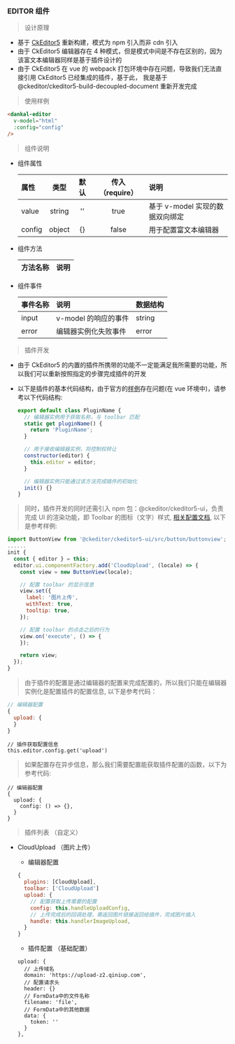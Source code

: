 ### EDITOR 组件

> 设计原理

- 基于 [CkEditor5](https://ckeditor.com/ckeditor-5/) 重新构建，模式为 npm 引入而非 cdn 引入
- 由于 CkEditor5 编辑器存在 4 种模式，但是模式中间是不存在区别的，因为该富文本编辑器同样是基于插件设计的
- 由于 CkEditor5 在 vue 的 webpack 打包环境中存在问题，导致我们无法直接引用 CkEditor5 已经集成的插件，基于此， 我是基于 @ckeditor/ckeditor5-build-decoupled-document 重新开发完成

> 使用样例

```html
<dankal-editor
  v-model="html"
  :config="config"
/>
```

> 组件说明

- 组件属性

  | 属性   |  类型  | 默认 | 传入（require） | 说明                            |
  | :----- | :----: | :--: | :-------------: | :------------------------------ |
  | value  | string |  ''  |      true       | 基于 v-model 实现的数据双向绑定 |
  | config | object |  {}  |      false      | 用于配置富文本编辑器            |

- 组件方法

  | 方法名称 | 说明 |
  | :------- | :--- |


* 组件事件

  | 事件名称 | 说明                 | 数据结构 |
  | :------- | :------------------- | :------- |
  | input    | v-model 的响应的事件 | string   |
  | error    | 编辑器实例化失败事件 | error    |

> 插件开发

- 由于 CkEditor5 的内置的插件所携带的功能不一定能满足我所需要的功能，所以我们可以重新按照指定的步骤完成插件的开发

- 以下是插件的基本代码结构，由于官方的[样例](https://ckeditor.com/docs/ckeditor5/latest/framework/guides/quick-start.html)存在问题(在 vue 环境中)，请参考以下代码结构:

  ```js
  export default class PluginName {
    // 编辑器实例用于获取名称，与 toolbar 匹配
    static get pluginName() {
      return 'PluginName';
    }

    // 用于接收编辑器实例，将控制权转让
    constructor(editor) {
      this.editor = editor;
    }

    // 编辑器实例只能通过该方法完成插件的初始化
    init() {}
  }
  ```

> 同时，插件开发的同时还需引入 npm 包：@ckeditor/ckeditor5-ui，负责完成 UI 的渲染功能，即 Toolbar 的图标（文字）样式, [相关配置文档](https://ckeditor.com/docs/ckeditor5/latest/api/module_ui_button_buttonview-ButtonView.html), 以下是参考样例:

```js
import ButtonView from '@ckeditor/ckeditor5-ui/src/button/buttonview';
......
init {
  const { editor } = this;
  editor.ui.componentFactory.add('CloudUpload', (locale) => {
    const view = new ButtonView(locale);

    // 配置 toolbar 的显示信息
    view.set({
      label: '图片上传',
      withText: true,
      tooltip: true,
    });

    // 配置 toolbar 的点击之后的行为
    view.on('execute', () => {
    });

    return view;
  });
}
```

> 由于插件的配置是通过编辑器的配置来完成配置的，所以我们只能在编辑器实例化是配置插件的配置信息, 以下是参考代码：

```js
// 编辑器配置
{
  upload: {
  }
}
```

```
// 插件获取配置信息
this.editor.config.get('upload')
```

> 如果配置存在异步信息，那么我们需要配置能获取插件配置的函数，以下为参考代码:

```
// 编辑器配置
{
  upload: {
    config: () => {},
  }
}
```

> 插件列表 （自定义）

- CloudUpload （图片上传）

  - 编辑器配置

  ```js
  {
    plugins: [CloudUpload],
    toolbar: ['CloudUpload']
    upload: {
      // 配置获取上传需要的配置
      config: this.handleUploadConfig,
      // 上传完成后的回调处理，需返回图片链接返回给插件，完成图片插入
      handle: this.handlerImageUpload,
    }
  }
  ```

  - 插件配置 （基础配置）

  ```
  upload: {
    // 上传域名
    domain: 'https://upload-z2.qiniup.com',
    // 配置请求头
    header: {}
    // FormData中的文件名称
    filename: 'file',
    // FormData中的其他数据
    data: {
      token: ''
    }
  },
  ```
